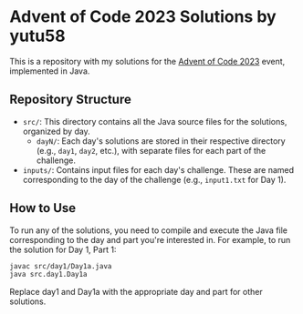 # Advent of Code 2023 Solutions by yutu58

This is a repository with my solutions for the [Advent of Code 2023](https://adventofcode.com/2023) event, implemented in Java.

## Repository Structure

- `src/`: This directory contains all the Java source files for the solutions, organized by day.
  - `dayN/`: Each day's solutions are stored in their respective directory (e.g., `day1`, `day2`, etc.), with separate files for each part of the challenge.
- `inputs/`: Contains input files for each day's challenge. These are named corresponding to the day of the challenge (e.g., `input1.txt` for Day 1).

## How to Use

To run any of the solutions, you need to compile and execute the Java file corresponding to the day and part you're interested in. For example, to run the solution for Day 1, Part 1:

```bash
javac src/day1/Day1a.java
java src.day1.Day1a
```
Replace day1 and Day1a with the appropriate day and part for other solutions.
